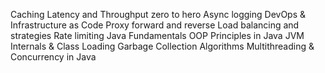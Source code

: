 Caching
Latency and Throughput zero to hero
Async logging
DevOps & Infrastructure as Code
Proxy forward and reverse
Load balancing and strategies
Rate limiting
Java Fundamentals
OOP Principles in Java
JVM Internals & Class Loading
Garbage Collection Algorithms
Multithreading & Concurrency in Java